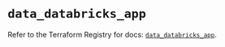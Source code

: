 # `data_databricks_app`

Refer to the Terraform Registry for docs: [`data_databricks_app`](https://registry.terraform.io/providers/databricks/databricks/1.65.1/docs/data-sources/app).
